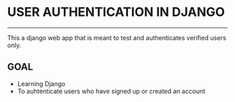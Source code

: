 # USER AUTHENTICATION IN DJANGO
-----------------------------------------------------------
 This a django web app that is meant to test and  authenticates  verified users only.

 ## GOAL
 - Learning Django
 - To auhtenticate users who have signed up  or created   an account


